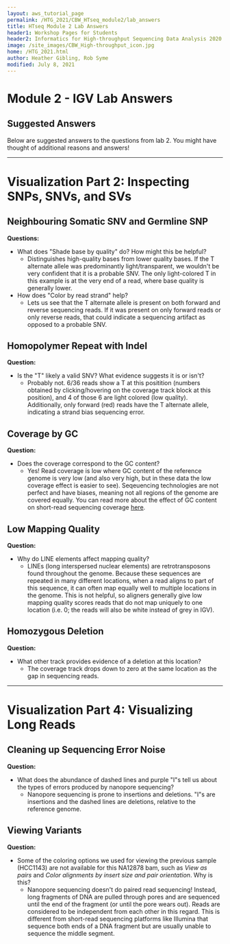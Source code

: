 ```yaml
---
layout: aws_tutorial_page
permalink: /HTG_2021/CBW_HTseq_module2/lab_answers
title: HTseq Module 2 Lab Answers
header1: Workshop Pages for Students
header2: Informatics for High-throughput Sequencing Data Analysis 2020 Module 2 Lab Answers
image: /site_images/CBW_High-throughput_icon.jpg
home: /HTG_2021.html
author: Heather Gibling, Rob Syme
modified: July 8, 2021
---
```


# Module 2 - IGV Lab Answers

## Suggested Answers

Below are suggested answers to the questions from lab 2. You might have thought of additional reasons and answers!

---

# Visualization Part 2: Inspecting SNPs, SNVs, and SVs

## Neighbouring Somatic SNV and Germline SNP

**Questions:**
* What does "Shade base by quality" do? How might this be helpful?
    * Distinguishes high-quality bases from lower quality bases. If the T alternate allele was predominantly light/transparent, we wouldn't be very confident that it is a probable SNV. The only light-colored T in this example is at the very end of a read, where base quality is generally lower.
* How does "Color by read strand" help?
    * Lets us see that the T alternate allele is present on both forward and reverse sequencing reads. If it was present on only forward reads or only reverse reads, that could indicate a sequencing artifact as opposed to a probable SNV.

## Homopolymer Repeat with Indel

**Question:**
* Is the "T" likely a valid SNV? What evidence suggests it is or isn't?
    * Probably not. 6/36 reads show a T at this positition (numbers obtained by clicking/hovering on the coverage track block at this position), and 4 of those 6 are light colored (low quality). Additionally, only forward (red) reads have the T alternate allele, indicating a strand bias sequencing error.

## Coverage by GC

**Question:**
* Does the coverage correspond to the GC content?
    * Yes! Read coverage is low where GC content of the reference genome is very low (and also very high, but in these data the low coverage effect is easier to see). Seqeuencing technologies are not perfect and have biases, meaning not all regions of the genome are covered equally. You can read more about the effect of GC content on short-read sequencing coverage [here](https://genomebiology.biomedcentral.com/articles/10.1186/gb-2013-14-5-r51).

## Low Mapping Quality

**Question:**
* Why do LINE elements affect mapping quality?
    * LINEs (long interspersed nuclear elements) are retrotransposons found throughout the genome. Because these sequences are repeated in many different locations, when a read aligns to part of this sequence, it can often map equally well to multiple locations in the genome. This is not helpful, so aligners generally give low mapping quality scores reads that do not map uniquely to one location (i.e. 0; the reads will also be white instead of grey in IGV).

## Homozygous Deletion

**Question:**
* What other track provides evidence of a deletion at this location?
    * The coverage track drops down to zero at the same location as the gap in sequencing reads.

---

# Visualization Part 4: Visualizing Long Reads

## Cleaning up Sequencing Error Noise

**Question:**
* What does the abundance of dashed lines and purple "I"s tell us about the types of errors produced by nanopore sequencing?
    * Nanopore sequencing is prone to insertions and deletions. "I"s are insertions and the dashed lines are deletions, relative to the reference genome.

## Viewing Variants

**Question:**
* Some of the coloring options we used for viewing the previous sample (HCC1143) are not available for this NA12878 bam, such as *View as pairs* and *Color alignments by insert size and pair orientation*. Why is this?
    * Nanopore sequencing doesn't do paired read sequencing! Instead, long fragments of DNA are pulled through pores and are sequenced until the end of the fragment (or until the pore wears out). Reads are considered to be independent from each other in this regard. This is different from short-read sequencing platforms like Illumina that sequence both ends of a DNA fragment but are usually unable to sequence the middle segment.
